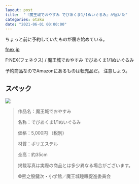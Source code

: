 ```yaml
---
layout: post
title:  "『魔王城でおやすみ でびあくま1/1ぬいぐるみ』が届いた"
categories: otaku
date: "2021-06-01 00:00:00"
---
```


ちょっと前に予約していたものが届き始めている。


<div class="card">
  <a href="https://fnex.jp/products/detail.php?product_id=101"></a>
  <div class="card__header">
    <a href="https://fnex.jp/products/detail.php?product_id=101">fnex.jp</a>
  </div>
  <div class="card__image">
    <img src="">
  </div>
  <div class="card__title">
    <p>F:NEX(フェネクス) / 魔王城でおやすみ でびあくま1/1ぬいぐるみ</p>
  </div>
  <div class="card__description">
    <p></p>
  </div>
</div>


予約商品なのでAmazonにあるものは転売品だ。
注意しよう。

## スペック

<a href="https://www.amazon.co.jp/%E3%83%8E%E3%83%BC%E3%83%96%E3%83%A9%E3%83%B3%E3%83%89%E5%93%81-%E9%AD%94%E7%8E%8B%E5%9F%8E%E3%81%A7%E3%81%8A%E3%82%84%E3%81%99%E3%81%BF-%E3%81%A7%E3%81%B3%E3%81%82%E3%81%8F%E3%81%BE-1-1%E3%81%AC%E3%81%84%E3%81%90%E3%82%8B%E3%81%BF/dp/B08QRSRX46?&linkCode=li3&tag=infirmaria112-22&linkId=48b72775be974764cf2b91d51ce01206&language=ja_JP&ref_=as_li_ss_il" target="_blank"><img border="0" src="//ws-fe.amazon-adsystem.com/widgets/q?_encoding=UTF8&ASIN=B08QRSRX46&Format=_SL250_&ID=AsinImage&MarketPlace=JP&ServiceVersion=20070822&WS=1&tag=infirmaria112-22&language=ja_JP" ></a><img src="https://ir-jp.amazon-adsystem.com/e/ir?t=infirmaria112-22&language=ja_JP&l=li3&o=9&a=B08QRSRX46" width="1" height="1" border="0" alt="" style="border:none !important; margin:0px !important;" />

> 作品名：魔王城でおやすみ
> 
> 名称：でびあくま1/1ぬいぐるみ
> 
> 価格：5,000円 （税別）
> 
> 材質：ポリエステル
> 
> 全高：約35cm
> 
> 掲載写真は実際の商品とは多少異なる場合がございます。
> 
> ©熊之股鍵次・小学館／魔王城睡眠促進委員会
